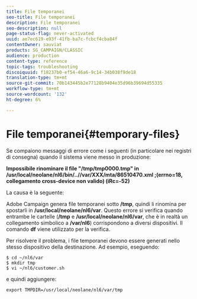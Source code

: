 ```yaml
---
title: File temporanei
seo-title: File temporanei
description: File temporanei
seo-description: null
page-status-flag: never-activated
uuid: ae7ec619-e93f-41fb-ba7c-fcbcf4cba84f
contentOwner: sauviat
products: SG_CAMPAIGN/CLASSIC
audience: production
content-type: reference
topic-tags: troubleshooting
discoiquuid: f18237b0-ef54-46a6-9c14-34b038f9de18
translation-type: tm+mt
source-git-commit: 70b143445b2e77128b9404e35d96b39694d55335
workflow-type: tm+mt
source-wordcount: '132'
ht-degree: 6%

---
```



# File temporanei{#temporary-files}

Se compaiono messaggi di errore come i seguenti (in particolare nei registri di consegna) quando il sistema viene messo in produzione:

**Impossibile rinominare il file &quot;/tmp/tmp0000.tmp&quot; in /usr/local/neolane/nl6/bin/..//var/XXX/mta/86510470.xml ;(errno=18, collegamento cross-device non valido) (iRc=-52)**

La causa è la seguente:

 Adobe Campaign genera file temporanei sotto **/tmp**, quindi li rinomina per spostarli in **/usr/local/neolane/nl6/var**. Questo errore si verifica quando entrambe le cartelle (**/tmp** e **/usr/local/neolane/nl6/var**, che è in realtà un collegamento simbolico a **/var/nl6**) corrispondono a diversi dispositivi. Il comando **df** viene utilizzato per la verifica.

Per risolvere il problema, i file temporanei devono essere generati nello stesso dispositivo della destinazione. Ad esempio, eseguendo:

```
$ cd ~/nl6/var
$ mkdir tmp
$ vi ~/nl6/customer.sh
```

e quindi aggiungere:

```
export TMPDIR=/usr/local/neolane/nl6/var/tmp 
```

